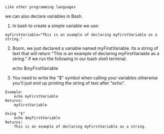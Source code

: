     Like other programming languages
  we can also declare variables in 
  Bash.

  1. In bash to create a simple variable we use:
   
    myFirstVariable="This is an example of declaring myFirstVariable as a string."

  2. Boom, we just declared a variable named myFirstVariable. Its a string of text that will return "This is an example of declaring myFirstVariable as a string." if we run the following in our bash shell terminal:

        echo $myFirstVariable

  3. You need to write the "$" symbol when calling your variables otherwise
  you'll just end up printing the string of text after "echo".

    Example:
        echo myFirstVariable 
    Returns:
        myFirstVariable

    Using "$"
        echo $myFirstVariable
    Returns:
        This is an example of declaring myFirstVariable as a string.

